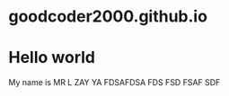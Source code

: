 # goodcoder2000.github.io
<h1>Hello world</h1>
<div>
    My name is MR L ZAY YA  FDSAFDSA FDS FSD FSAF SDF
</div>
